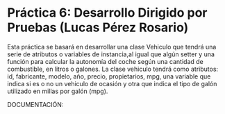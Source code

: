 # Práctica 6: Desarrollo Dirigido por Pruebas (Lucas Pérez Rosario)

Esta práctica se basará en desarrollar una clase Vehiculo que tendrá una serie de atributos o variables de instancia,al igual que algún
setter y una función para calcular la autonomía del coche según una cantidad de combustible, en litros o galones.
La clase vehiculo tendrá como atributos: id, fabricante, modelo, año, precio, propietarios, mpg, una variable que indica si es o no un vehiculo de ocasión y otra
que indica el tipo de galón utilizado en millas por galón (mpg).

DOCUMENTACIÓN:
